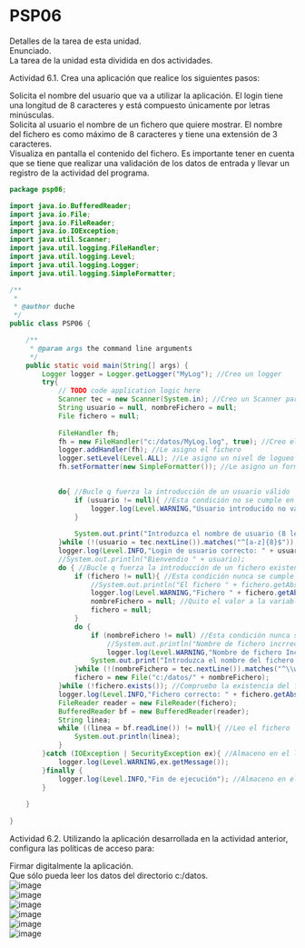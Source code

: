 # PSP06  
Detalles de la tarea de esta unidad.  
Enunciado.  
La tarea de la unidad esta dividida en dos actividades.  

Actividad 6.1. Crea una aplicación que realice los siguientes pasos:  

Solicita el nombre del usuario que va a utilizar la aplicación. El login tiene una longitud de 8 caracteres y está compuesto únicamente por letras minúsculas.  
Solicita al usuario el nombre de un fichero que quiere mostrar. El nombre del fichero es como máximo de 8 caracteres y tiene una extensión de 3 caracteres.  
Visualiza en pantalla el contenido del fichero.
Es importante tener en cuenta que se tiene que realizar una validación de los datos de entrada y llevar un registro de la actividad del programa.  
```Java
package psp06;

import java.io.BufferedReader;
import java.io.File;
import java.io.FileReader;
import java.io.IOException;
import java.util.Scanner;
import java.util.logging.FileHandler;
import java.util.logging.Level;
import java.util.logging.Logger;
import java.util.logging.SimpleFormatter;

/**
 *
 * @author duche
 */
public class PSP06 {

    /**
     * @param args the command line arguments
     */
    public static void main(String[] args) {
        Logger logger = Logger.getLogger("MyLog"); //Creo un logger
        try{
            // TODO code application logic here
            Scanner tec = new Scanner(System.in); //Creo un Scanner para capturar entrada de teclado
            String usuario = null, nombreFichero = null;
            File fichero = null;
            
            FileHandler fh;
            fh = new FileHandler("c:/datos/MyLog.log", true); //Creo el archivo de log
            logger.addHandler(fh); //Le asigno el fichero
            logger.setLevel(Level.ALL); //Le asigno un nivel de logueo (en este caso todo)
            fh.setFormatter(new SimpleFormatter()); //Le asigno un formatter

            
            do{ //Bucle q fuerza la introducción de un usuario válido
                if (usuario != null){ //Esta condición no se cumple en la primera iteración.
                    logger.log(Level.WARNING,"Usuario introducido no válido"); //Almaceno el fallo en el log
                }
                
                System.out.print("Introduzca el nombre de usuario (8 letras minúsculas): ");
            }while (!(usuario = tec.nextLine()).matches("^[a-z]{8}$")); //Este regex comprueba si se introduce una cadena de texto de 8 caracteres minúscula
            logger.log(Level.INFO,"Login de usuario correcto: " + usuario); //Almaceno el login correcto en el log
            //System.out.println("Bienvendio " + usuario);
            do { //Bucle q fuerza la introducción de un fichero existente
                if (fichero != null){ //Esta condición nunca se cumple en la primera iteración
                    //System.out.println("El fichero " + fichero.getAbsolutePath() + " no existe...");
                    logger.log(Level.WARNING,"Fichero " + fichero.getAbsolutePath() + " inexistente!!!"); //Almaceno el fallo en el log
                    nombreFichero = null; //Quito el valor a la variable para q entre en el otro bucle como si fuera la primera vez
                    fichero = null;
                }
                do {
                    if (nombreFichero != null) //Esta condición nunca se cumple en la rimera iteración
                        //System.out.println("Nombre de fichero incrrecto!!");
                        logger.log(Level.WARNING,"Nombre de fichero Incorrecto!!!"); //Almaceno el fallo en el log
                    System.out.print("Introduzca el nombre del fichero: ");
                }while (!(nombreFichero = tec.nextLine()).matches("^\\w{1,8}\\.\\w{3}$")); //Regex que detecta un numbre de fichero entre 1 y 8 caracteres alfanuméricos con una extensión de 3 caracteres alfanuméricos
                fichero = new File("c:/datos/" + nombreFichero);
            }while (!fichero.exists()); //Compruebo la existencia del fichero
            logger.log(Level.INFO,"Fichero correcto: " + fichero.getAbsolutePath()); //Almaceno el fichero correcto en el log
            FileReader reader = new FileReader(fichero);
            BufferedReader bf = new BufferedReader(reader);
            String linea;
            while ((linea = bf.readLine()) != null){ //Leo el fichero
                System.out.println(linea);
            }
        }catch (IOException | SecurityException ex){ //Almaceno en el log todos los posibles fallos
            logger.log(Level.WARNING,ex.getMessage());
        }finally {
            logger.log(Level.INFO,"Fin de ejecución"); //Almaceno en el log el fin de ejecución
        }
        
    }
    
}
```

Actividad 6.2. Utilizando la aplicación desarrollada en la actividad anterior, configura las políticas de acceso para:  

Firmar digitalmente la aplicación.  
Que sólo pueda leer los datos del directorio c:/datos.  
![image](https://user-images.githubusercontent.com/44543081/58342627-2df51d00-7e51-11e9-8b28-91f9b647346c.png)  
![image](https://user-images.githubusercontent.com/44543081/58342715-6eed3180-7e51-11e9-96ef-399096f9cbf4.png)  
![image](https://user-images.githubusercontent.com/44543081/58342777-9f34d000-7e51-11e9-8b24-fddd05274d66.png)  
![image](https://user-images.githubusercontent.com/44543081/58342835-cc817e00-7e51-11e9-92cb-1c49145a765a.png)  
![image](https://user-images.githubusercontent.com/44543081/58342873-ede26a00-7e51-11e9-8503-8c778b4bc8c9.png)  
![image](https://user-images.githubusercontent.com/44543081/58342945-26824380-7e52-11e9-87dc-b8d60667a687.png)  
